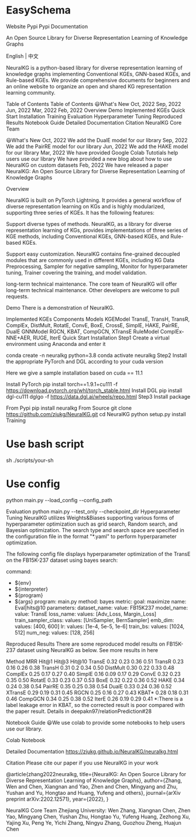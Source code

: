 # EasySchema


Website Pypi Pypi Documentation

An Open Source Library for Diverse Representation Learning of Knowledge Graphs

English | 中文

NeuralKG is a python-based library for diverse representation learning of knowledge graphs implementing Conventional KGEs, GNN-based KGEs, and Rule-based KGEs. We provide comprehensive documents for beginners and an online website to organize an open and shared KG representation learning community.


Table of Contents
Table of Contents
😃What's New
Oct, 2022
Sep, 2022
Jun, 2022
Mar, 2022
Feb, 2022
Overview
Demo
Implemented KGEs
Quick Start
Installation
Training
Evaluation
Hyperparameter Tuning
Reproduced Results
Notebook Guide
Detailed Documentation
Citation
NeuralKG Core Team

😃What's New
Oct, 2022
We add the DualE model for our library
Sep, 2022
We add the PairRE model for our library
Jun, 2022
We add the HAKE model for our library
Mar, 2022
We have provided Google Colab Tutotials help users use our library
We have provided a new blog about how to use NeuralKG on custom datasets
Feb, 2022
We have released a paper NeuralKG: An Open Source Library for Diverse Representation Learning of Knowledge Graphs

Overview

NeuralKG is built on PyTorch Lightning. It provides a general workflow of diverse representation learning on KGs and is highly modularized, supporting three series of KGEs. It has the following features:

Support diverse types of methods. NeuralKG, as a library for diverse representation learning of KGs, provides implementations of three series of KGE methods, including Conventional KGEs, GNN-based KGEs, and Rule-based KGEs.

Support easy customization. NeuralKG contains fine-grained decoupled modules that are commonly used in different KGEs, including KG Data Preprocessing, Sampler for negative sampling, Monitor for hyperparameter tuning, Trainer covering the training, and model validation.

long-term technical maintenance. The core team of NeuralKG will offer long-term technical maintenance. Other developers are welcome to pull requests.


Demo
There is a demonstration of NeuralKG.




Implemented KGEs
Components	Models
KGEModel	TransE, TransH, TransR, ComplEx, DistMult, RotatE, ConvE, BoxE, CrossE, SimplE, HAKE, PairRE, DualE
GNNModel	RGCN, KBAT, CompGCN, XTransE
RuleModel	ComplEx-NNE+AER, RUGE, IterE
Quick Start
Installation
Step1 Create a virtual environment using Anaconda and enter it

conda create -n neuralkg python=3.8
conda activate neuralkg
Step2 Install the appropriate PyTorch and DGL according to your cuda version

Here we give a sample installation based on cuda == 11.1

Install PyTorch
pip install torch==1.9.1+cu111 -f https://download.pytorch.org/whl/torch_stable.html
Install DGL
pip install dgl-cu111 dglgo -f https://data.dgl.ai/wheels/repo.html
Step3 Install package

From Pypi
pip install neuralkg
From Source
git clone https://github.com/zjukg/NeuralKG.git
cd NeuralKG
python setup.py install
Training
# Use bash script
sh ./scripts/your-sh

# Use config
python main.py --load_config --config_path <your-config>

Evaluation
python main.py --test_only --checkpoint_dir <your-model-path>
Hyperparameter Tuning
NeuralKG utilizes Weights&Biases supporting various forms of hyperparameter optimization such as grid search, Random search, and Bayesian optimization. The search type and search space are specified in the configuration file in the format "*.yaml" to perform hyperparameter optimization.

The following config file displays hyperparameter optimization of the TransE on the FB15K-237 dataset using bayes search:

command:
  - ${env}
  - ${interpreter}
  - ${program}
  - ${args}
program: main.py
method: bayes
metric:
  goal: maximize
  name: Eval|hits@10
parameters:
  dataset_name:
    value: FB15K237
  model_name:
    value: TransE
  loss_name:
    values: [Adv_Loss, Margin_Loss]
  train_sampler_class:
    values: [UniSampler, BernSampler]
  emb_dim:
    values: [400, 600]
  lr:
    values: [1e-4, 5e-5, 1e-6]
  train_bs:
    values: [1024, 512]
  num_neg:
    values: [128, 256]

Reproduced Results
There are some reproduced model results on FB15K-237 dataset using NeuralKG as below. See more results in here

Method	MRR	Hit@1	Hit@3	Hit@10
TransE	0.32	0.23	0.36	0.51
TransR	0.23	0.16	0.26	0.38
TransH	0.31	0.2	0.34	0.50
DistMult	0.30	0.22	0.33	0.48
ComplEx	0.25	0.17	0.27	0.40
SimplE	0.16	0.09	0.17	0.29
ConvE	0.32	0.23	0.35	0.50
RotatE	0.33	0.23	0.37	0.53
BoxE	0.32	0.22	0.36	0.52
HAKE	0.34	0.24	0.38	0.54
PairRE	0.35	0.25	0.38	0.54
DualE	0.33	0.24	0.36	0.52
XTransE	0.29	0.19	0.31	0.45
RGCN	0.25	0.16	0.27	0.43
KBAT*	0.28	0.18	0.31	0.46
CompGCN	0.34	0.25	0.38	0.52
IterE	0.26	0.19	0.29	0.41
*:There is a label leakage error in KBAT, so the corrected result is poor compared with the paper result. Details in deepakn97/relationPrediction#28


Notebook Guide
😃We use colab to provide some notebooks to help users use our library.

Colab Notebook


Detailed Documentation
https://zjukg.github.io/NeuralKG/neuralkg.html


Citation
Please cite our paper if you use NeuralKG in your work

@article{zhang2022neuralkg,
      title={NeuralKG: An Open Source Library for Diverse Representation Learning of Knowledge Graphs}, 
      author={Zhang, Wen and Chen, Xiangnan and Yao, Zhen and Chen, Mingyang and Zhu, Yushan and Yu, Hongtao and Huang, Yufeng and others},
      journal={arXiv preprint arXiv:2202.12571},
      year={2022},
}

NeuralKG Core Team
Zhejiang University: Wen Zhang, Xiangnan Chen, Zhen Yao, Mingyang Chen, Yushan Zhu, Hongtao Yu, Yufeng Huang, Zezhong Xu, Yajing Xu, Peng Ye, Yichi Zhang, Ningyu Zhang, Guozhou Zheng, Huajun Chen
